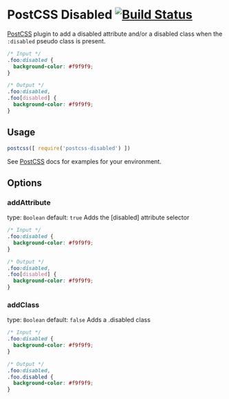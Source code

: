 # PostCSS Disabled [![Build Status][ci-img]][ci]

[PostCSS] plugin to add a disabled attribute and/or a disabled class when the ```:disabled``` pseudo class is present.

[PostCSS]: https://github.com/postcss/postcss
[ci-img]:  https://travis-ci.org/cocco3/postcss-disabled.svg
[ci]:      https://travis-ci.org/cocco3/postcss-disabled

```css
/* Input */
.foo:disabled {
  background-color: #f9f9f9;
}
```

```css
/* Output */
.foo:disabled,
.foo[disabled] {
  background-color: #f9f9f9;
}
```

## Usage

```js
postcss([ require('postcss-disabled') ])
```

See [PostCSS] docs for examples for your environment.

## Options

### addAttribute
type: `Boolean`
default: `true`
Adds the [disabled] attribute selector

```css
/* Input */
.foo:disabled {
  background-color: #f9f9f9;
}
```

```css
/* Output */
.foo:disabled,
.foo[disabled] {
  background-color: #f9f9f9;
}
```

### addClass
type: `Boolean`
default: `false`
Adds a .disabled class

```css
/* Input */
.foo:disabled {
  background-color: #f9f9f9;
}
```

```css
/* Output */
.foo:disabled,
.foo.disabled {
  background-color: #f9f9f9;
}
```
